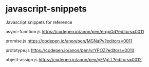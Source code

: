 # javascript-snippets
Javascript snippets for reference

async-function.js
https://codepen.io/anon/pen/erqpOd?editors=0011

promise.js 
https://codepen.io/anon/pen/MGNaPv?editors=0011

prototype.js
https://codepen.io/anon/pen/vrYPOZ?editors=0010

object-assign.js
https://codepen.io/anon/pen/yEVgLL?editors=0012
